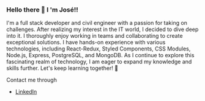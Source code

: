 ### Hello there 👋 I 'm José!!

I'm a full stack developer and civil engineer with a passion for taking on challenges. 
After realizing my interest in the IT world, I decided to dive deep into it. 
I thoroughly enjoy working in teams and collaborating to create exceptional solutions. 
I have hands-on experience with various technologies, including React-Redux, Styled Components, CSS Modules, Node.js, Express, PostgreSQL, and MongoDB. 
As I continue to explore this fascinating realm of technology, I am eager to expand my knowledge and skills further. 
Let's keep learning together! 💪

Contact me through 
- [LinkedIn](www.linkedin.com/in/malgor-josé)
